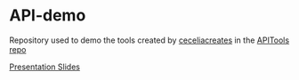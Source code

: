 # API-demo

Repository used to demo the tools created by [ceceliacreates](http:/www.github.com/ceceliacreates) in the [APITools repo](http://github.com/ceceliacreates/APITools)

[Presentation Slides](https://docs.google.com/presentation/d/1tX609xC3losnKLCF6Atq-fpXtqpYaGMHe_rmEcW34nI/edit?usp=sharing)
